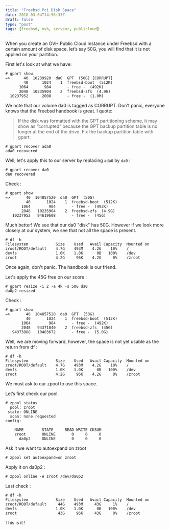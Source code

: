 ```yaml
---
title: "Freebsd Pci Disk Space"
date: 2018-03-04T14:56:33Z
draft: false
type: "post"
tags: [freebsd, ovh, serveur, publicloud]
---
```


When you create an OVH Public Cloud instance under Freebsd with a certain amount of disk space, let’s say 50G, you will find that it is not applied on your partition.

First let's look at what we have:
```
# gpart show
=>      40  10239920  da0  GPT  (50G) [CORRUPT]
        40      1024    1  freebsd-boot  (512K)
      1064       984       - free -  (492K)
      2048  10235904    2  freebsd-zfs  (4.9G)
  10237952      2008       - free -  (1.0M)
```

We note that our volume da0 is tagged as CORRUPT. Don't panic, everyone knows that the Freebsd handbook is great. I quote:

> If the disk was formatted with the GPT partitioning scheme, it may show as “corrupted” because the GPT backup partition table is no longer at the end of the drive. Fix the backup partition table with gpart:
```
# gpart recover ada0
ada0 recovered
```


Well, let's apply this to our server by replacing `ada0` by `da0` :
```
# gpart recover da0
da0 recovered
```

Check :
```
# gpart show
=>       40  104857520  da0  GPT  (50G)
         40       1024    1  freebsd-boot  (512K)
       1064        984       - free -  (492K)
       2048   10235904    2  freebsd-zfs  (4.9G)
   10237952   94619608       - free -  (45G)
```

Much better!
We see that our da0 "disk" has 50G. However if we look more closely at our system, we see that not all the space is present.
```
# df -h
Filesystem            Size    Used   Avail Capacity  Mounted on
zroot/ROOT/default    4.7G    493M    4.2G    10%    /
devfs                 1.0K    1.0K      0B   100%    /dev
zroot                 4.2G     96K    4.2G     0%    /zroot
```

Once again, don't panic. The handbook is our friend.

Let's apply the 45G free on our score :
```
# gpart resize -i 2 -a 4k -s 50G da0
da0p2 resized
```

Check :
```
# gpart show
=>       40  104857520  da0  GPT  (50G)
         40       1024    1  freebsd-boot  (512K)
       1064        984       - free -  (492K)
       2048   94371840    2  freebsd-zfs  (45G)
   94373888   10483672       - free -  (5.0G)
```

Well, we are moving forward, however, the space is not yet usable as the return from df :
```
# df -h
Filesystem            Size    Used   Avail Capacity  Mounted on
zroot/ROOT/default    4.7G    493M    4.2G    10%    /
devfs                 1.0K    1.0K      0B   100%    /dev
zroot                 4.2G     96K    4.2G     0%    /zroot
```

We must ask to our zpool to use this space.

Let’s first check our pool.
```
# zpool status
  pool: zroot
 state: ONLINE
  scan: none requested
config:

	NAME        STATE     READ WRITE CKSUM
	zroot       ONLINE       0     0     0
	  da0p2     ONLINE       0     0     0
```

Ask it we want to autoexpand on zroot
```
# zpool set autoexpand=on zroot
```

Apply it on da0p2 :
```
# zpool online -e zroot /dev/da0p2
```

Last check :
```
# df -h
Filesystem            Size    Used   Avail Capacity  Mounted on
zroot/ROOT/default     44G    493M     43G     1%    /
devfs                 1.0K    1.0K      0B   100%    /dev
zroot                  43G     96K     43G     0%    /zroot
```

This is it !

